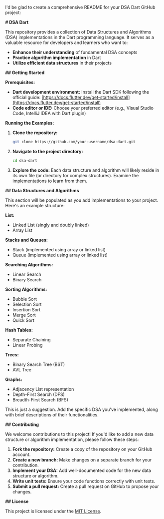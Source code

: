 I'd be glad to create a comprehensive README for your DSA Dart GitHub project:

**# DSA Dart**

This repository provides a collection of Data Structures and Algorithms (DSA) implementations in the Dart programming language. It serves as a valuable resource for developers and learners who want to:

- **Enhance their understanding** of fundamental DSA concepts
- **Practice algorithm implementation** in Dart
- **Utilize efficient data structures** in their projects

**## Getting Started**

**Prerequisites:**

- **Dart development environment:** Install the Dart SDK following the official guide: [https://docs.flutter.dev/get-started/install](https://docs.flutter.dev/get-started/install)
- **Code editor or IDE:** Choose your preferred editor (e.g., Visual Studio Code, IntelliJ IDEA with Dart plugin)

**Running the Examples:**

1. **Clone the repository:**

   ```bash
   git clone https://github.com/your-username/dsa-dart.git
   ```

2. **Navigate to the project directory:**

   ```bash
   cd dsa-dart
   ```

3. **Explore the code:** Each data structure and algorithm will likely reside in its own file (or directory for complex structures). Examine the implementations to learn from them.

**## Data Structures and Algorithms**

This section will be populated as you add implementations to your project. Here's an example structure:

**List:**

- Linked List (singly and doubly linked)
- Array List

**Stacks and Queues:**

- Stack (implemented using array or linked list)
- Queue (implemented using array or linked list)

**Searching Algorithms:**

- Linear Search
- Binary Search

**Sorting Algorithms:**

- Bubble Sort
- Selection Sort
- Insertion Sort
- Merge Sort
- Quick Sort

**Hash Tables:**

- Separate Chaining
- Linear Probing

**Trees:**

- Binary Search Tree (BST)
- AVL Tree

**Graphs:**

- Adjacency List representation
- Depth-First Search (DFS)
- Breadth-First Search (BFS)

This is just a suggestion. Add the specific DSA you've implemented, along with brief descriptions of their functionalities.

**## Contributing**

We welcome contributions to this project! If you'd like to add a new data structure or algorithm implementation, please follow these steps:

1. **Fork the repository:** Create a copy of the repository on your GitHub account.
2. **Create a new branch:** Make changes on a separate branch for your contribution.
3. **Implement your DSA:** Add well-documented code for the new data structure or algorithm.
4. **Write unit tests:** Ensure your code functions correctly with unit tests.
5. **Submit a pull request:** Create a pull request on GitHub to propose your changes.

**## License**

This project is licensed under the [MIT License](https://opensource.org/licenses/MIT).


